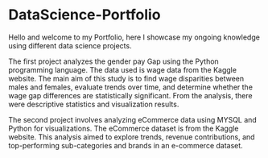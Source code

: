# DataScience-Portfolio
Hello and welcome to my Portfolio, here I showcase my ongoing knowledge using different data science projects.

The first project analyzes the gender pay Gap using the Python programming language. The data used is wage data from the Kaggle website. The main aim of this study is to find wage disparities between males and females, evaluate trends over time, and determine whether the wage gap differences are statistically significant.                      From the analysis, there were descriptive statistics and visualization results.

The second project involves analyzing eCommerce data using MYSQL and Python for visualizations. The eCommerce dataset is from the Kaggle website. This analysis aimed to explore trends, revenue contributions, and top-performing sub-categories and brands in an e-commerce dataset.
